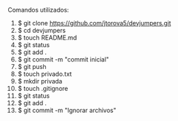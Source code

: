
Comandos utilizados: 

1. $ git clone https://github.com/jtorova5/devjumpers.git
2. $ cd devjumpers
3. $ touch README.md
4. $ git status
5. $ git add .
6. $ git commit -m "commit inicial"
7. $ git push
8. $ touch privado.txt
9. $ mkdir privada
10. $ touch .gitignore
11. $ git status
12. $ git add .
13. $ git commit -m "Ignorar archivos"
